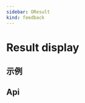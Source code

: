```yaml
---
sidebar: OResult
kind: feedback
---
```


# Result display

## 示例

<!-- @usage ResultUsage -->
<!-- @case:a|k|e ResultNormal -->
<!-- @case:a|k|e ResultAbnormal -->

## Api

<!-- @api OResult -->
